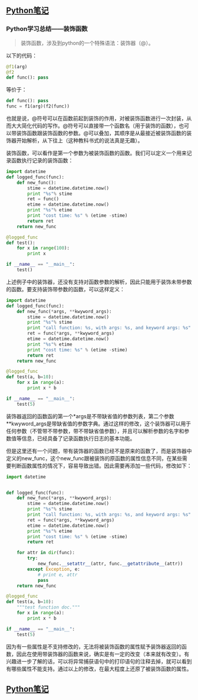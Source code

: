 ## [Python笔记](https://billy0920.github.io/python_tips)
### Python学习总结——装饰函数
> 装饰函数，涉及到python的一个特殊语法：装饰器（@）。

以下的代码：
```python
@f1(arg)
@f2
def func(): pass
```
等价于：
```python
def func(): pass
func = f1(arg)(f2(func))
```
也就是说，@符号可以在函数前起到装饰的作用，对被装饰函数进行一次封装，从而大大简化代码的写作。@符号可以直接带一个函数名（用于装饰的函数），也可以带装饰函数跟装饰函数的参数。@可以叠加，其顺序是从最接近被装饰函数的装饰器开始解析，从下往上（这种教科书式的说法真是无趣）。

装饰函数，可以看作是第一个参数为被装饰函数的函数。我们可以定义一个用来记录函数执行记录的装饰函数：
```python
import datetime
def logged_func(func):
    def new_func():
        stime = datetime.datetime.now()
        print "%s"% stime
        ret = func()
        etime = datetime.datetime.now()
        print "%s"% etime
        print "cost time: %s" % (etime -stime)
        return ret
    return new_func

@logged_func
def test():
    for x in range(100):
        print x

if __name__ == "__main__":
    test()
```
上述例子中的装饰器，还没有支持对函数参数的解析，因此只能用于装饰未带参数的函数。要支持装饰带参数的函数，可以这样定义：
```python
import datetime
def logged_func(func):
    def new_func(*args, **kwyword_args):
        stime = datetime.datetime.now()
        print "%s"% stime
        print "call function: %s, with args: %s, and keyword args: %s" % (func.__name__, args, kwyword_args)
        ret = func(*args, **kwyword_args)
        etime = datetime.datetime.now()
        print "%s"% etime
        print "cost time: %s" % (etime -stime)
        return ret
    return new_func

@logged_func
def test(a, b=10):
    for x in range(a):
        print x * b

if __name__ == "__main__":
    test(5)
```
装饰器返回的函数函的第一个*args是不带缺省值的参数列表，第二个参数**kwyword_args是带缺省值的参数字典。通过这样的修改，这个装饰器可以用于任何参数（不管带不带参数，带不带缺省值参数），并且可以解析参数的名字和参数值等信息，已经具备了记录函数执行日志的基本功能。

但是这里还有一个问题，带有装饰器的函数已经不是原来的函数了，而是装饰器中定义的new_func，这个new_func跟被装饰的原函数的属性信息不同，在某些需要判断函数属性的情况下，容易导致出错。因此需要再添加一些代码，修改如下：
```python
import datetime


def logged_func(func):
    def new_func(*args, **kwyword_args):
        stime = datetime.datetime.now()
        print "%s"% stime
        print "call function: %s, with args: %s, and keyword args: %s" % (func.__name__, args, kwyword_args)
        ret = func(*args, **kwyword_args)
        etime = datetime.datetime.now()
        print "%s"% etime
        print "cost time: %s" % (etime -stime)
        return ret

    for attr in dir(func):
        try:
            new_func.__setattr__(attr, func.__getattribute__(attr))
        except Exception, e:
            # print e, attr
            pass
    return new_func

@logged_func
def test(a, b=10):
    """test function doc."""
    for x in range(a):
        print x * b

if __name__ == "__main__":
    test(5)

```
因为有一些属性是不支持修改的，无法将被装饰函数的属性赋予装饰器返回的函数，因此在使用带装饰器的函数来说，确实是有一定的改变（本来就有改变）。有兴趣进一步了解的话，可以将异常捕获语句中的打印语句的注释去掉，就可以看到有哪些属性不能支持。通过以上的修改，在最大程度上还原了被装饰函数的属性。

## [Python笔记](https://billy0920.github.io/python_tips)
